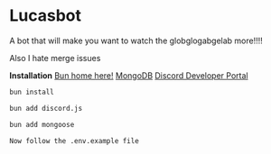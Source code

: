 
# Lucasbot

A bot that will make you want to watch the globglogabgelab more!!!!

Also I hate merge issues

**Installation**
[Bun home here!](https://bun.sh/)
[MongoDB](https://www.mongodb.com/)
[Discord Developer Portal](https://discord.com/developers/applications)

```bash
bun install
```

```bash
bun add discord.js
```

```bash
bun add mongoose
```

```
Now follow the .env.example file
```
